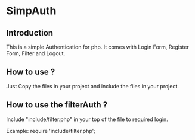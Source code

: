 # SimpAuth

## Introduction
This is a simple Authentication for php. It comes with Login Form, Register Form, Filter and Logout.

## How to use ?
Just Copy the files in your project and include the files in your project.

## How to use the filterAuth ?
Include "include/filter.php" in your top of the file to required login.

Example:
require 'include/filter.php';


